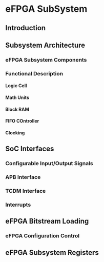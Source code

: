 # eFPGA SubSystem
## Introduction

## Subsystem Architecture

### eFPGA Subsystem Components
### Functional Description
#### Logic Cell
#### Math Units
#### Block RAM
#### FIFO COntroller
#### Clocking

## SoC Interfaces
### Configurable Input/Output Signals 
### APB Interface
### TCDM Interface
### Interrupts 

## eFPGA Bitstream Loading
### eFPGA Configuration Control

## eFPGA Subsystem Registers



